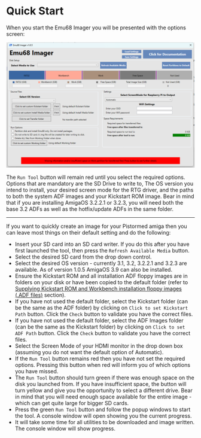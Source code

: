 # Quick Start

When you start the Emu68 Imager you will be presented with the options screen:

![Emu68 Imager Screenshot](images/Version1/screenshot1.png)

The `Run Tool` button will remain red until you select the required options.
Options that are mandatory are the SD Drive to write to, The OS version you intend to install, your desired screen mode for the RTG driver, and the paths to both the system ADF images and your Kickstart ROM image.
Bear in mind that if you are installing AmigaOS 3.2.2.1 or 3.2.3, you will need both the base 3.2 ADFs as well as the hotfix/update ADFs in the same folder.

---

If you want to quickly create an image for your Pistormed amiga then you can leave most things on their default setting and do the following:
- Insert your SD card into an SD card writer. If you do this after you have first launched the tool, then press the `Refresh Available Media` button.
- Select the desired SD card from the drop down control.
- Select the desired OS version - currently 3.1, 3.2, 3.2.2.1 and 3.2.3 are available. As of version 1.0.5 AmigaOS 3.9 can also be installed.
- Ensure the Kickstart ROM and all installation ADF floppy images are in folders on your disk or have been copied to the default folder (refer to [Supplying Kickstart ROM and Workbench installation floppy images (.ADF files)](instructions.md#supplying-kickstart-rom-and-workbench-installation-floppy-images-adf-files) section).
- If you have not used the default folder, select the Kickstart folder (can be the same as the ADF folder) by clicking on `Click to set Kickstart Path` button. Click the `Check` button to validate you have the correct files.
- If you have not used the default folder, select the ADF Images folder (can be the same as the Kickstart folder) by clicking on `Click to set ADF Path` button. Click the `Check` button to validate you have the correct files.
- Select the Screen Mode of your HDMI monitor in the drop down box (assuming you do not want the default option of Automatic).
- If the `Run Tool` button remains red then you have not set the required options. Pressing this button when red will inform you of which options you have missed.
- The `Run Tool` button should turn green if there was enough space on the disk you launched from. If you have insufficient space, the button will turn yellow and give you the opportunity to select a different drive. Bear in mind that you will need enough space available for the entire image - which can get quite large for bigger SD cards.
- Press the green `Run Tool` button and follow the popup windows to start the tool. A console window will open showing you the current progress.
- It will take some time for all utilities to be downloaded and image written. The console window will show progress. 
